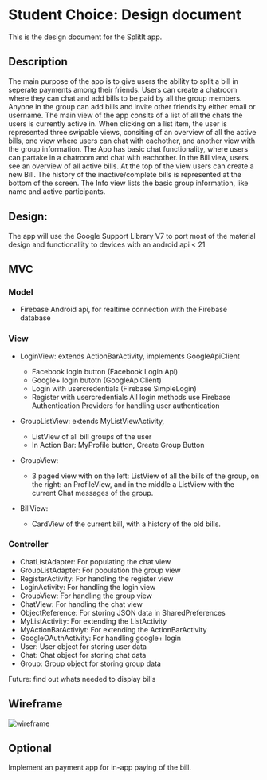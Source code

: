 # Student Choice: Design document

This is the design document for the SplitIt app.

## Description

The main purpose of the app is to give users the ability to split a bill in seperate payments among their friends. Users can create a chatroom where they can chat and add bills to be paid by all the group members. Anyone in the group can add bills and invite other friends by either email or username.
The main view of the app consits of a list of all the chats the users is currently active in. When clicking on a list item, the user is represented three swipable views, consiting of an overview of all the active bills, one view where users can chat with eachother, and another view with the group information.
The App has basic chat functionality, where users can partake in a chatroom and chat with eachother. In the Bill view, users see an overview of all active bills. At the top of the view users can create a new Bill. The history of the inactive/complete bills is represented at the bottom of the screen. The Info view lists the basic group information, like name and active participants.

## Design:

The app will use the Google Support Library V7 to port most of the material design and functionallity to devices with an android api < 21

## MVC

### Model

- Firebase Android api, for realtime connection with the Firebase database

### View
- LoginView: extends ActionBarActivity, implements GoogleApiClient
	- Facebook login button (Facebook Login Api)
	- Google+ login butotn (GoogleApiClient)
	- Login with usercredentials (Firebase SimpleLogin)
	- Register with usercredentials
	All login methods use Firebase Authentication Providers for handling user authentication
- GroupListView: extends MyListViewActivity, 
    - ListView of all bill groups of the user
    - In Action Bar: MyProfile button, Create Group Button

- GroupView:
	- 3 paged view with on the left: ListView of all the bills of the group, on the right: an ProfileView, and in the middle a ListView with the current Chat messages of the group. 

- BillView: 
	- CardView of the current bill, with a history of the old bills. 

### Controller
  - ChatListAdapter: For populating the chat view
  - GroupListAdapter: For population the group view
  - RegisterActivity: For handling the register view
  - LoginActivity: For handling the login view
  - GroupView: For handling the group view
  - ChatView: For handling the chat view
  - ObjectReference: For storing JSON data in SharedPreferences
  - MyListActivity: For extending the ListActivity
  - MyActionBarActiviyt: For extending the ActionBarActivity
  - GoogleOAuthActivity: For handling google+ login
  - User: User object for storing user data
  - Chat: Chat object for storing chat data
  - Group: Group object for storing group data

Future: find out whats needed to display bills

## Wireframe
![wireframe](https://github.com/jetsekoopmans/KentekenScan/blob/master/doc/wireframe.png)

## Optional
Implement an payment app for in-app paying of the bill. 